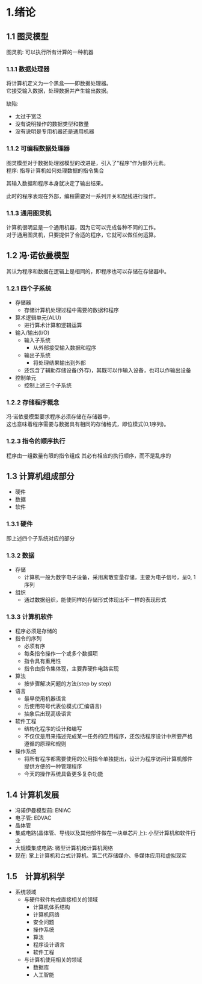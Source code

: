 # 1.绪论

## 1.1 图灵模型

图灵机: 可以执行所有计算的一种机器

### 1.1.1 数据处理器

将计算机定义为一个黑盒——即数据处理器。  
它接受输入数据，处理数据并产生输出数据。

缺陷:

- 太过于宽泛
- 没有说明操作的数据类型和数量
- 没有说明是专用机器还是通用机器

### 1.1.2 可编程数据处理器

图灵模型对于数据处理器模型的改进是，引入了“程序”作为额外元素。  
程序: 指导计算机如何处理数据的指令集合

其输入数据和程序本身就决定了输出结果。

此时的程序表现在外部，编程需要对一系列开关和配线进行操作。

### 1.1.3 通用图灵机

计算机很明显是一个通用机器，因为它可以完成各种不同的工作。  
对于通用图灵机，只要提供了合适的程序，它就可以做任何运算。

## 1.2 冯·诺依曼模型

其认为程序和数据在逻辑上是相同的，即程序也可以存储在存储器中。

### 1.2.1 四个子系统

- 存储器
  - 存储计算机处理过程中需要的数据和程序
- 算术逻辑单元(ALU)
  - 进行算术计算和逻辑运算
- 输入/输出(I/O)
  - 输入子系统
    - 从外部接受输入数据和程序
  - 输出子系统
    - 将处理结果输出到外部
  - 还包含了辅助存储设备(外存)，其既可以作输入设备，也可以作输出设备
- 控制单元
  - 控制上述三个子系统

### 1.2.2 存储程序概念

冯·诺依曼模型要求程序必须存储在存储器中，  
这也意味着程序需要与数据具有相同的存储格式，即位模式(0,1序列)。

### 1.2.3 指令的顺序执行

程序由一组数量有限的指令组成
其必有相应的执行顺序，而不是乱序的

## 1.3 计算机组成部分

- 硬件
- 数据
- 软件

### 1.3.1 硬件

即上述四个子系统对应的部分

### 1.3.2 数据

- 存储
  - 计算机一般为数字电子设备，采用离散变量存储，主要为电子信号，呈0, 1序列
- 组织
  - 通过数据组织，能使同样的存储形式体现出不一样的表现形式

### 1.3.3 计算机软件

- 程序必须是存储的
- 指令的序列
  - 必须有序
  - 每条指令操作一个或多个数据项
  - 指令具有重用性
  - 指令由指令集体现，主要靠硬件电路实现
- 算法
  - 按步骤解决问题的方法(step by step)
- 语言
  - 最早使用机器语言
  - 后使用符号代表位模式(汇编语言)
  - 抽象后出现高级语言
- 软件工程
  - 结构化程序的设计和编写
  - 不仅仅是用来描述完成某一任务的应用程序，还包括程序设计中所要严格遵循的原理和规则
- 操作系统
  - 将所有程序都需要使用的公用指令单独提出，设计为程序访问计算机部件提供方便的一种管理程序
  - 今天的操作系统具备更多复杂功能

## 1.4 计算机发展

- 冯诺伊曼模型前: ENIAC
- 电子管: EDVAC
- 晶体管
- 集成电路(晶体管、导线以及其他部件做在一块单芯片上): 小型计算机和软件行业
- 大规模集成电路: 微型计算机和计算机网络
- 现在: 掌上计算机和台式计算机、第二代存储媒介、多媒体应用和虚拟现实

## 1.5　计算机科学

- 系统领域
  - 与硬件软件构成直接相关的领域
    - 计算机体系结构
    - 计算机网络
    - 安全问题
    - 操作系统
    - 算法
    - 程序设计语言
    - 软件工程
  - 与计算机使用相关的领域
    - 数据库
    - 人工智能
